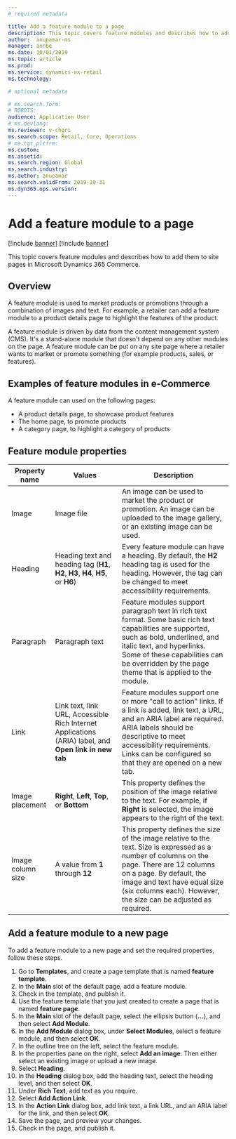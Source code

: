 ```yaml
---
# required metadata

title: Add a feature module to a page 
description: This topic covers feature modules and describes how to add them to site pages in Microsoft Dynamics 365 Commerce.
author:  anupamar-ms
manager: annbe
ms.date: 10/01/2019
ms.topic: article
ms.prod: 
ms.service: dynamics-ax-retail
ms.technology: 

# optional metadata

# ms.search.form: 
# ROBOTS: 
audience: Application User
# ms.devlang: 
ms.reviewer: v-chgri
ms.search.scope: Retail, Core, Operations
# ms.tgt_pltfrm: 
ms.custom: 
ms.assetid: 
ms.search.region: Global
ms.search.industry: 
ms.author: anupamar
ms.search.validFrom: 2019-10-31
ms.dyn365.ops.version: 
---
```


# Add a feature module to a page 

[!include [banner](../includes/preview-banner.md)]
[!include [banner](../includes/banner.md)]

This topic covers feature modules and describes how to add them to site pages in Microsoft Dynamics 365 Commerce.

## Overview

A feature module is used to market products or promotions through a combination of images and text. For example, a retailer can add a feature module to a product details page to highlight the features of the product.

A feature module is driven by data from the content management system (CMS). It's a stand-alone module that doesn't depend on any other modules on the page. A feature module can be put on any site page where a retailer wants to market or promote something (for example products, sales, or features).

## Examples of feature modules in e-Commerce

A feature module can used on the following pages:

- A product details page, to showcase product features
- The home page, to promote products
- A category page, to highlight a category of products

## Feature module properties

| Property name     | Values | Description |
|-------------------|--------|-------------|
| Image             | Image file | An image can be used to market the product or promotion. An image can be uploaded to the image gallery, or an existing image can be used. |
| Heading           | Heading text and heading tag (**H1**, **H2**, **H3**, **H4**, **H5**, or **H6**) | Every feature module can have a heading. By default, the **H2** heading tag is used for the heading. However, the tag can be changed to meet accessibility requirements. |
| Paragraph         | Paragraph text | Feature modules support paragraph text in rich text format. Some basic rich text capabilities are supported, such as bold, underlined, and italic text, and hyperlinks. Some of these capabilities can be overridden by the page theme that is applied to the module. |
| Link              | Link text, link URL, Accessible Rich Internet Applications (ARIA) label, and **Open link in new tab** | Feature modules support one or more "call to action" links. If a link is added, link text, a URL, and an ARIA label are required. ARIA labels should be descriptive to meet accessibility requirements. Links can be configured so that they are opened on a new tab. |
| Image placement   | **Right**, **Left**, **Top**, or **Bottom** | This property defines the position of the image relative to the text. For example, if **Right** is selected, the image appears to the right of the text. |
| Image column size | A value from **1** through **12** | This property defines the size of the image relative to the text. Size is expressed as a number of columns on the page. There are 12 columns on a page. By default, the image and text have equal size (six columns each). However, the size can be adjusted as required. |

## Add a feature module to a new page 

To add a feature module to a new page and set the required properties, follow these steps.

1. Go to **Templates**, and create a page template that is named **feature template**.
1. In the **Main** slot of the default page, add a feature module.
1. Check in the template, and publish it.
1. Use the feature template that you just created to create a page that is named **feature page**.
1. In the **Main** slot of the default page, select the ellipsis button (**...**), and then select **Add Module**.
1. In the **Add Module** dialog box, under **Select Modules**, select a feature module, and then select **OK**.
1. In the outline tree on the left, select the feature module.
1. In the properties pane on the right, select **Add an image**. Then either select an existing image or upload a new image.
1. Select **Heading**.
1. In the **Heading** dialog box, add the heading text, select the heading level, and then select **OK**.
1. Under **Rich Text**, add text as you require.
1. Select **Add Action Link**.
1. In the **Action Link** dialog box, add link text, a link URL, and an ARIA label for the link, and then select **OK**.
1. Save the page, and preview your changes.
1. Check in the page, and publish it.
